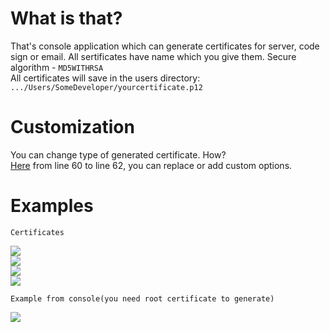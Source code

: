 # What is that?
That's console application which can generate certificates for server, code sign or email. All sertificates have name which you give them.            Secure algorithm - ```MD5WITHRSA```     
All certificates will save in the users directory: ```.../Users/SomeDeveloper/yourcertificate.p12```

# Customization
You can change type of generated certificate. How?              
[Here](https://github.com/ddoo5/CC/blob/main/Service/Creator/CreatorService.cs) from line 60 to line 62, you can replace or add custom options.       

# Examples
```Certificates```               

![](https://github.com/ddoo5/CC/blob/main/photos/Снимок%20экрана%202022-11-13%20в%2017.36.17.png)      
![](https://github.com/ddoo5/CC/blob/main/photos/Снимок%20экрана%202022-11-13%20в%2017.36.24.png)      
![](https://github.com/ddoo5/CC/blob/main/photos/Снимок%20экрана%202022-11-13%20в%2017.38.11.png)     
![](https://github.com/ddoo5/CC/blob/main/photos/Снимок%20экрана%202022-11-13%20в%2017.37.46.png)        

```Example from console(you need root certificate to generate)```             

![](https://github.com/ddoo5/CC/blob/main/photos/Снимок%20экрана%202022-11-13%20в%2017.36.45.png)      
